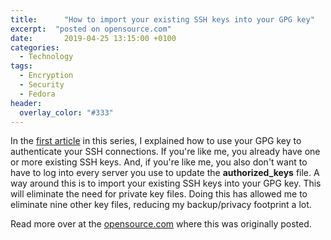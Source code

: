 ```yaml
---
title:      "How to import your existing SSH keys into your GPG key"
excerpt:  "posted on opensource.com"
date:       2019-04-25 13:15:00 +0100
categories:
  - Technology
tags:
  - Encryption
  - Security
  - Fedora
header:
  overlay_color: "#333"
---
```


<p>In the <a href="https://opensource.com/article/19/4/using-gpg-subkeys-ssh-part-1">first article</a> in this series, I explained how to use your GPG key to authenticate your SSH connections. If you're like me, you already have one or more existing SSH keys. And, if you're like me, you also don't want to have to log into every server you use to update the <strong>authorized_keys</strong> file. A way around this is to import your existing SSH keys into your GPG key. This will eliminate the need for private key files. Doing this has allowed me to eliminate nine other key files, reducing my backup/privacy footprint a lot.</p>

<p>Read more over at the <a href="https://opensource.com/article/19/4/gpg-subkeys-ssh-multiples">opensource.com</a> where this was originally posted.</p>


<!--

<h2 id="import-an-existing-ssh-key">Import an existing SSH key</h2>

<p>To add the key, you need to convert the key format from the Privacy-Enhanced Mail (PEM)-encoded format that SSH uses to an OpenPGP-formatted certificate. <a href="https://monkeysphere.info/" target="_blank">The Monkeysphere Project</a> provides a utility, <strong>pem2openpgp</strong>, that does this for you.</p>

<p>Unfortunately, making this newly added key a subkey is not a one-step process. This longer process is required because there is no clean way to delete the GPG key in the keyring that is just the SSH key. The keys are identified and operated on by keygrip, and the keygrip for a key is the same whether it is a subkey or a standalone key. Thankfully, you only need to work with the private keys, as you can regenerate the public keys at the end.</p>

<p>Also, if you have a newer style OpenSSH key, you'll have a couple of extra steps to convert that into something <strong>pem2openpgp</strong> can read. Unfortunately, as of version 0.41, Monkeysphere cannot read newer style OpenSSH keys. (Your key is a newer style key if the first line of the private key file is: <strong>-----BEGIN OPENSSH PRIVATE KEY-----</strong>. If your key starts with: <strong>-----BEGIN RSA PRIVATE KEY-----</strong>, then you have the PEM-encoded format.)</p>

<p>To import newer keys, you need to convert them into old-style formats. This is done by using <strong>ssh-keygen</strong> and taking advantage of its ability to write in multiple key formats. You can trigger the conversion by changing the password on the key. You don't have to change the password in this situation, so feel free to reuse your existing one if you prefer.</p>

<p>The workflow below walks us through these steps.</p>

<ol>
	<li>If you have a newer style OpenSSH key, convert it using the <strong>ssh-keygen</strong> utility. You can use this utility to change the password (if you want) and force the key to be rewritten in the older format. The only difference between a typical use of <strong>ssh-keygen</strong> and this one is the addition of <strong>-m</strong> to change the format of the key.

	<pre><code class="language-text">$ ssh-keygen -p -m PEM -f &lt;private-key-file&gt;</code></pre>
	</li>
	<li>Back up your existing GPG key.
	<pre><code class="language-text">$ gpg2 -a --export-secret-keys 96F33EA7F4E0F7051D75FC208715AF32191DB135 &gt; my_gpg_key.asc</code></pre>
	</li>
	<li>In a new keyring, import your existing GPG key.
	<pre><code class="language-text">$ mkdir temp_gpg
$ chmod go-rwx temp_gpg/
$ gpg2 --homedir temp_gpg --import my_gpg_key.asc 
gpg: key 8715AF32191DB135: public key "Brian Exelbierd" imported
gpg: key 8715AF32191DB135: secret key imported

# Optionally, verify the import
$ gpg2 -K --homedir temp_gpg/
/home/bexelbie/temp_gpg/pubring.kbx
--------------------------------
sec   rsa2048 2019-03-21 [SC] [expires: 2021-03-20]
      96F33EA7F4E0F7051D75FC208715AF32191DB135
uid           [ unknown] Brian Exelbierd
ssb   rsa2048 2019-03-21 [E] [expires: 2021-03-20]
ssb   rsa2048 2019-03-21 [A]</code></pre>
	</li>
	<li>Import the SSH key as a new standalone GPG key.
	<pre><code class="language-text"># get the software
$ dnf install -y monkeysphere

# temporary_id is a temporary identifier required by GPG
$ pem2openpgp temporary_id &lt; .ssh/my_fancy_key  | gpg2 --import --homedir temp_gpg/
Enter PEM pass phrase:
gpg: key 66091F2C70AF02A9: public key "temporary_id" imported
gpg: key 66091F2C70AF02A9: secret key imported
gpg: Total number processed: 1
gpg:               imported: 1
gpg:       secret keys read: 1
gpg:   secret keys imported: 1

# verify the key loaded and get the keygrip of the new GPG key and the hash of your GPG key
$ gpg2 -K --with-keygrip  --homedir temp_gpg/
/home/bexelbie/temp_gpg/pubring.kbx
--------------------------------
sec   rsa2048 2019-03-21 [SC] [expires: 2021-03-20]
      96F33EA7F4E0F7051D75FC208715AF32191DB135
      Keygrip = 90E08830BC1AAD225E657AD4FBE638B3D8E50C9E
uid           [ unknown] Brian Exelbierd
ssb   rsa2048 2019-03-21 [E] [expires: 2021-03-20]
      Keygrip = 5FA04ABEBFBC5089E50EDEB43198B4895BCA2136
ssb   rsa2048 2019-03-21 [A]
      Keygrip = 7710BA0643CC022B92544181FF2EAC2A290CDC0E

sec   rsa2048 2019-03-23 [C]
      D4F6B35B52B96A092FB8F418A41A06197749FBA4
      Keygrip = 1F824257B107D9E3371B9A4957751D78FC8BB190
uid           [ unknown] temporary_id

# We can remove monkeysphere unless you need it for other reasons
$ dnf remove -y monkeysphere</code></pre>
	</li>
	<li>Add the SSH key as a subkey of your GPG key.
	<pre><code class="language-text">$ gpg2 --homedir temp_gpg  --expert --edit-key 96F33EA7F4E0F7051D75FC208715AF32191DB135 
gpg&gt; addkey
Please select what kind of key you want:
   (3) DSA (sign only)
   (4) RSA (sign only)
   (5) Elgamal (encrypt only)
   (6) RSA (encrypt only)
   (7) DSA (set your own capabilities)
   (8) RSA (set your own capabilities)
  (10) ECC (sign only)
  (11) ECC (set your own capabilities)
  (12) ECC (encrypt only)
  (13) Existing key
Your selection? 13
Enter the keygrip: 1F824257B107D9E3371B9A4957751D78FC8BB190

Possible actions for a RSA key: Sign Encrypt Authenticate 
Current allowed actions: Sign Encrypt 

   (S) Toggle the sign capability
   (E) Toggle the encrypt capability
   (A) Toggle the authenticate capability
   (Q) Finished

Your selection? s
Your selection? e
Your selection? a

Possible actions for a RSA key: Sign Encrypt Authenticate 
Current allowed actions: Authenticate 

   (S) Toggle the sign capability
   (E) Toggle the encrypt capability
   (A) Toggle the authenticate capability
   (Q) Finished

Your selection? q
Please specify how long the key should be valid.
Key is valid for? (0) 
Key does not expire at all
Is this correct? (y/N) y
Really create? (y/N) y

sec  rsa2048/8715AF32191DB135
     created: 2019-03-21  expires: 2021-03-20  usage: SC  
     trust: unknown       validity: unknown
ssb  rsa2048/150F16909B9AA603
     created: 2019-03-21  expires: 2021-03-20  usage: E   
ssb  rsa2048/17E7403F18CB1123
     created: 2019-03-21  expires: never       usage: A   
ssb  rsa2048/4A9EE7790817C411
     created: 2019-03-23  expires: never       usage: A   
[ unknown] (1). Brian Exelbierd

gpg&gt; quit
Save changes? (y/N) y</code></pre>
	Notice there are now two authentication subkeys.</li>
	<li>Export your existing GPG key with the new subkey.
	<pre><code class="language-text">$ gpg2 --homedir temp_gpg -a --export-secret-keys 96F33EA7F4E0F7051D75FC208715AF32191DB135 &gt; my_new_gpg_key.asc</code></pre>
	</li>
	<li>Import your existing GPG key with the new subkey into your customary keyring (only the subkey will import).
	<pre><code class="language-text">$ gpg2 --import my_new_gpg_key.asc 
gpg: key 8715AF32191DB135: "Brian Exelbierd" 1 new signature
gpg: key 8715AF32191DB135: "Brian Exelbierd" 1 new subkey
gpg: key 8715AF32191DB135: secret key imported
gpg: Total number processed: 1
gpg:            new subkeys: 1
gpg:         new signatures: 1
gpg:       secret keys read: 1
gpg:   secret keys imported: 1
gpg:  secret keys unchanged: 1

# verify the input and get the keygrip (it should be the same)
$ gpg2 -K --with-keygrip 
/home/bexelbie/.gnupg/pubring.kbx
------------------------------
sec   rsa2048 2019-03-21 [SC] [expires: 2021-03-20]
      96F33EA7F4E0F7051D75FC208715AF32191DB135
      Keygrip = 90E08830BC1AAD225E657AD4FBE638B3D8E50C9E
uid           [ultimate] Brian Exelbierd
ssb   rsa2048 2019-03-21 [E] [expires: 2021-03-20]
      Keygrip = 5FA04ABEBFBC5089E50EDEB43198B4895BCA2136
ssb   rsa2048 2019-03-21 [A]
      Keygrip = 7710BA0643CC022B92544181FF2EAC2A290CDC0E
ssb   rsa2048 2019-03-23 [A]
      Keygrip = 1F824257B107D9E3371B9A4957751D78FC8BB190</code></pre>
	</li>
	<li>Optionally, you may want to pre-specify that this key is to be used for SSH. This means you will not have to use <strong>ssh-add</strong> to load the key. To do this, specify the keys in the <strong>~/.gnupg/sshcontrol</strong> file. The entries in this file are keygrips.
	<pre><code class="language-text">~/.gnupg/sshcontrol file.  The entries in this file are key grips

# Add the new keygrip to your sshcontrol file
$ echo 1F824257B107D9E3371B9A4957751D78FC8BB190 &gt;&gt; ~/.gnupg/sshcontrol</code></pre>
	</li>
</ol>

<h2 id="success">Success!</h2>

<p>You can now delete the old SSH private key file. When you attempt to SSH into the appropriate servers, you will be prompted to unlock your GPG key (it better have a password!), then <strong>gpg-agent</strong> will provide the authentication in place of <strong>ssh-agent</strong>. You have fewer files to keep securely backed up and your key management is a bit easier. If you ever need a new key, you can follow the directions in the <a href="https://opensource.com/article/19/4/using-gpg-subkeys-ssh-part-1">previous article</a> to create more authentication subkeys. If the project you're working on ends, you can always delete any extra subkeys you wind up with.</p>

<p>In the third and final article, I will share some tips for managing multiple authentication subkeys/SSH keys. Once you have more than two or three, it gets a bit more complicated.</p>


-->
